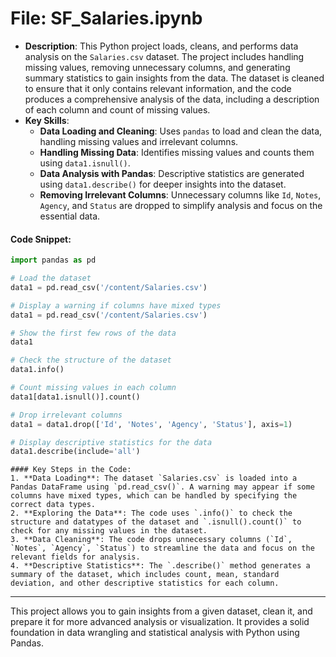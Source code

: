 # File: SF_Salaries.ipynb

 - **Description**: This Python project loads, cleans, and performs data analysis on the `Salaries.csv` dataset. The project includes handling missing values, removing unnecessary columns, and generating summary statistics to gain insights from the data. The dataset is cleaned to ensure that it only contains relevant information, and the code produces a comprehensive analysis of the data, including a description of each column and count of missing values.
  - **Key Skills**: 
    - **Data Loading and Cleaning**: Uses `pandas` to load and clean the data, handling missing values and irrelevant columns.
    - **Handling Missing Data**: Identifies missing values and counts them using `data1.isnull()`.
    - **Data Analysis with Pandas**: Descriptive statistics are generated using `data1.describe()` for deeper insights into the dataset.
    - **Removing Irrelevant Columns**: Unnecessary columns like `Id`, `Notes`, `Agency`, and `Status` are dropped to simplify analysis and focus on the essential data.
    
   #### Code Snippet:

  ```python
  import pandas as pd

  # Load the dataset
  data1 = pd.read_csv('/content/Salaries.csv')

  # Display a warning if columns have mixed types
  data1 = pd.read_csv('/content/Salaries.csv')

  # Show the first few rows of the data
  data1

  # Check the structure of the dataset
  data1.info()

  # Count missing values in each column
  data1[data1.isnull()].count()

  # Drop irrelevant columns
  data1 = data1.drop(['Id', 'Notes', 'Agency', 'Status'], axis=1)

  # Display descriptive statistics for the data
  data1.describe(include='all')
```

    #### Key Steps in the Code:
    1. **Data Loading**: The dataset `Salaries.csv` is loaded into a Pandas DataFrame using `pd.read_csv()`. A warning may appear if some columns have mixed types, which can be handled by specifying the correct data types.
    2. **Exploring the Data**: The code uses `.info()` to check the structure and datatypes of the dataset and `.isnull().count()` to check for any missing values in the dataset.
    3. **Data Cleaning**: The code drops unnecessary columns (`Id`, `Notes`, `Agency`, `Status`) to streamline the data and focus on the relevant fields for analysis.
    4. **Descriptive Statistics**: The `.describe()` method generates a summary of the dataset, which includes count, mean, standard deviation, and other descriptive statistics for each column.

---

This project allows you to gain insights from a given dataset, clean it, and prepare it for more advanced analysis or visualization. It provides a solid foundation in data wrangling and statistical analysis with Python using Pandas.
